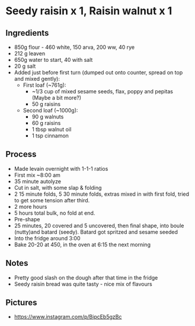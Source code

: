 # Seedy raisin x 1, Raisin walnut x 1

## Ingredients
- 850g flour - 460 white, 150 arva, 200 ww, 40 rye
- 212 g leaven
- 650g water to start, 40 with salt
- 20 g salt
- Added just before first turn (dumped out onto counter, spread on top and mixed gently):
    + First loaf (~761g):
        * ~1/3 cup of mixed sesame seeds, flax, poppy and pepitas (Maybe a bit more?)
        * 50 g raisins
    + Second loaf (~1000g):
        * 90 g walnuts
        * 60 g raisins
        * 1 tbsp walnut oil
        * 1 tsp cinnamon

## Process
- Made levain overnight with 1-1-1 ratios
- First mix ~8:00 am
- 35 minute autolyze
- Cut in salt, with some slap & folding
- 2 15 minute folds, 5 30 minute folds, extras mixed in with first fold, tried to get some tension after third.
- 2 more hours
- 5 hours total bulk, no fold at end.
- Pre-shape
- 25 minutes, 20 covered and 5 uncovered, then final shape, into boule (nutty)and batard (seedy).  Batard got spritzed and sesame seeded
- Into the fridge around 3:00
- Bake 20-20 at 450, in the oven at 6:15 the next morning

## Notes
- Pretty good slash on the dough after that time in the fridge
- Seedy raisin bread was quite tasty - nice mix of flavours

## Pictures
- https://www.instagram.com/p/BipcEb5gzBc